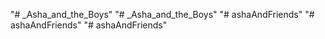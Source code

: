 "# _Asha_and_the_Boys" 
"# _Asha_and_the_Boys" 
"# ashaAndFriends" 
"# ashaAndFriends" 
"# ashaAndFriends" 
